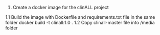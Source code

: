 1. Create a docker image for the clinALL project
   
1.1 Build the image with Dockerfile and requirements.txt file in the same folder
   docker build -t clinall:1.0 .
1.2 Copy clinall-master file into /media folder 
